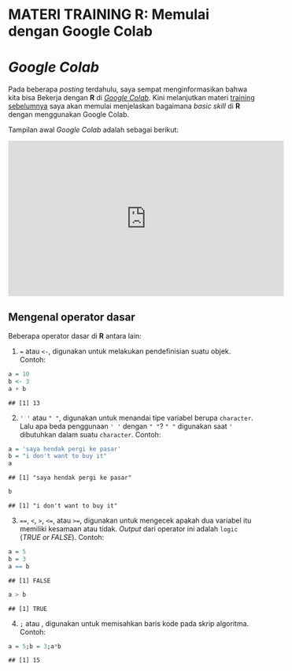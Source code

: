 MATERI TRAINING R: Memulai dengan Google Colab
================

# *Google Colab*

Pada beberapa *posting* terdahulu, saya sempat menginformasikan bahwa
kita bisa Bekerja dengan **R** di [*Google
Colab*](https://ikanx101.com/blog/google-colab/). Kini melanjutkan
materi [training sebelumnya](https://ikanx101.com/blog/train-r-1/) saya
akan memulai menjelaskan bagaimana *basic skill* di **R** dengan
menggunakan Google Colab.

Tampilan awal *Google Colab* adalah sebagai berikut:

<iframe width="560" height="315" src="https://www.youtube.com/embed/MBvNjh_mWrQ" frameborder="0" allow="accelerometer; autoplay; clipboard-write; encrypted-media; gyroscope; picture-in-picture" allowfullscreen></iframe>

## Mengenal operator dasar

Beberapa operator dasar di **R** antara lain:

1.  `=` atau `<-`, digunakan untuk melakukan pendefinisian suatu objek.
    Contoh:

<!-- end list -->

``` r
a = 10
b <- 3
a + b
```

    ## [1] 13

2.  `' '` atau `" "`, digunakan untuk menandai tipe variabel berupa
    `character`. Lalu apa beda penggunaan `' '` dengan `" "`? `" "`
    digunakan saat `'` dibutuhkan dalam suatu `character`. Contoh:

<!-- end list -->

``` r
a = 'saya hendak pergi ke pasar'
b = "i don't want to buy it"
a
```

    ## [1] "saya hendak pergi ke pasar"

``` r
b
```

    ## [1] "i don't want to buy it"

3.  `==`, `<`, `>`, `<=`, atau `>=`, digunakan untuk mengecek apakah dua
    variabel itu memiliki kesamaan atau tidak. *Output* dari operator
    ini adalah `logic` (*TRUE or FALSE*). Contoh:

<!-- end list -->

``` r
a = 5
b = 3
a == b
```

    ## [1] FALSE

``` r
a > b
```

    ## [1] TRUE

4.  `;` atau *<enter>*, digunakan untuk memisahkan baris kode pada skrip
    algoritma. Contoh:

<!-- end list -->

``` r
a = 5;b = 3;a*b
```

    ## [1] 15
